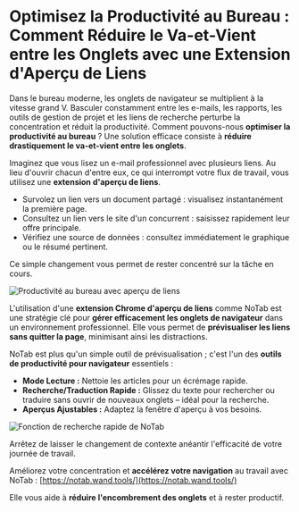# Optimisez la Productivité au Bureau : Comment Réduire le Va-et-Vient entre les Onglets avec une Extension d'Aperçu de Liens

Dans le bureau moderne, les onglets de navigateur se multiplient à la vitesse grand V. Basculer constamment entre les e-mails, les rapports, les outils de gestion de projet et les liens de recherche perturbe la concentration et réduit la productivité. Comment pouvons-nous **optimiser la productivité au bureau** ? Une solution efficace consiste à **réduire drastiquement le va-et-vient entre les onglets**.

Imaginez que vous lisez un e-mail professionnel avec plusieurs liens. Au lieu d'ouvrir chacun d'entre eux, ce qui interrompt votre flux de travail, vous utilisez une **extension d'aperçu de liens**.
*   Survolez un lien vers un document partagé : visualisez instantanément la première page.
*   Consultez un lien vers le site d'un concurrent : saisissez rapidement leur offre principale.
*   Vérifiez une source de données : consultez immédiatement le graphique ou le résumé pertinent.

Ce simple changement vous permet de rester concentré sur la tâche en cours.

![Productivité au bureau avec aperçu de liens](images/notab1.png)

L'utilisation d'une **extension Chrome d'aperçu de liens** comme NoTab est une stratégie clé pour **gérer efficacement les onglets de navigateur** dans un environnement professionnel. Elle vous permet de **prévisualiser les liens sans quitter la page**, minimisant ainsi les distractions.

NoTab est plus qu'un simple outil de prévisualisation ; c'est l'un des **outils de productivité pour navigateur** essentiels :
*   **Mode Lecture :** Nettoie les articles pour un écrémage rapide.
*   **Recherche/Traduction Rapide :** Glissez du texte pour rechercher ou traduire sans ouvrir de nouveaux onglets – idéal pour la recherche.
*   **Aperçus Ajustables :** Adaptez la fenêtre d'aperçu à vos besoins.

![Fonction de recherche rapide de NoTab](images/notab2.png)

Arrêtez de laisser le changement de contexte anéantir l'efficacité de votre journée de travail.

Améliorez votre concentration et **accélérez votre navigation** au travail avec NoTab : [https://notab.wand.tools/](https://notab.wand.tools/)

Elle vous aide à **réduire l'encombrement des onglets** et à rester productif.